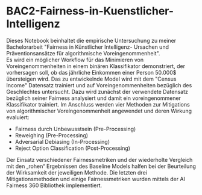 # BAC2-Fairness-in-Kuenstlicher-Intelligenz

Dieses Notebook beinhaltet die empirische Untersuchung zu meiner Bachelorarbeit "Fairness in Künstlicher Intelligenz- Ursachen und Präventionsansätze für algorithmische Voreingenommenheit". <br>
Es wird ein möglicher Workflow für das Minimieren von Voreingenommenheiten in einem binären Klassifikator demonstriert, der vorhersagen soll, ob das jährliche Einkommen einer Person 50.000$ übersteigen wird. Das zu entwickelnde Model wird mit dem "Census Income" Datensatz trainiert und auf Voreingenommenheiten bezüglich des Geschlechtes untersucht.
Dazu wird zunächst der verwendete Datensatz bezüglich seiner Fairness analysiert und damit ein voreingenommener Klassifikator trainiert. Im Anschluss werden vier Methoden zur Mitigations von algorithmischer Voreíngenommenheit angewendet und deren Wirkung evaluiert: 
- Fairness durch Unbewusstsein (Pre-Processing)
- Reweighing (Pre-Processing)
- Adversarial Debiasing (In-Processing)
- Reject Option Classification (Post-Processing)

Der Einsatz verschiedener Fairnessmetriken und der wiederholte Vergleich mit den „rohen“ Ergebnissen des Baseline Models halfen bei der Beurteilung der Wirksamkeit der jeweiligen Methode. Die letzten drei Mitigationsmethoden und einige Fairnessmetriken wurden mittels der AI Fairness 360 Bibliothek implementiert.
